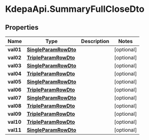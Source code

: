 # KdepaApi.SummaryFullCloseDto

## Properties

Name | Type | Description | Notes
------------ | ------------- | ------------- | -------------
**val01** | [**SingleParamRowDto**](SingleParamRowDto.md) |  | [optional] 
**val02** | [**TripleParamRowDto**](TripleParamRowDto.md) |  | [optional] 
**val03** | [**SingleParamRowDto**](SingleParamRowDto.md) |  | [optional] 
**val04** | [**TripleParamRowDto**](TripleParamRowDto.md) |  | [optional] 
**val05** | [**SingleParamRowDto**](SingleParamRowDto.md) |  | [optional] 
**val06** | [**TripleParamRowDto**](TripleParamRowDto.md) |  | [optional] 
**val07** | [**SingleParamRowDto**](SingleParamRowDto.md) |  | [optional] 
**val08** | [**TripleParamRowDto**](TripleParamRowDto.md) |  | [optional] 
**val09** | [**TripleParamRowDto**](TripleParamRowDto.md) |  | [optional] 
**val10** | [**TripleParamRowDto**](TripleParamRowDto.md) |  | [optional] 
**val11** | [**SingleParamRowDto**](SingleParamRowDto.md) |  | [optional] 


